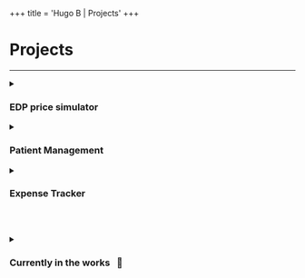 +++
title = 'Hugo B | Projects'
+++

# Projects

---

<details id="default">
  <summary class="cursor-pointer flex transitionable hover:opacity-50">
    <h3 class="flex">EDP price simulator</h3>
  </summary>
  <div class="text-block">
    <p>
      Built a simulator to calculate the monthly electricity bill based on three different plans, each with different prices and specificities. Made with HTML, CSS and vanilla Javascript. Deployed with Netlify.
    </p>
    <p>
      I really liked this project due to its simple and pragmatic approach.
    </p>
  </div>
</details>

<details>
  <summary class="cursor-pointer flex transitionable hover:opacity-50">
    <h3>Patient Management</h3>
  </summary>
  <div class="text-block">
    <p>
      Built a management system for patients, with CRUD functionality of patients and observations/notes for each patient. Built with Spring Boot with Spring Data Jpa, Spring MVC, Spring Security, Thymeleaf, Bulma and PostgreSQL. Deployed with Heroku.
    </p>
    <p>
      I liked this project due to the speed of the html rendering through the server and the seamless transition between frontend and backend thanks to old school SSR.
    </p>
  </div>
</details>

<details>
  <summary class="cursor-pointer flex transitionable hover:opacity-50">
    <h3>Expense Tracker</h3>
  </summary>
  <div class="text-block">
    <p>
      Created a Full Stack Web App that allows any registered user to add and remove their expenses and spending goals and track them in a monthly basis. Built with the MERN stack and Material-UI. Deployed with Heroku (Serverless).
    </p>
    <p>
      I kind of enjoyed working on this one, it was challenging but it felt more or less redundant state wise between frontend and backend.
    </p>
  </div>
</details>

&nbsp;

<details id="now">
  <summary class="cursor-pointer flex transitionable hover:opacity-50">
    <h3 class="flex">Currently in the works &nbsp; &#128679;</h3>
  </summary>
  <div class="text-block">
    <p>
      Building a cli tool to automate translating keys from entire projects using Go and ChatGPT.
    </p>
  </div>
</details>

